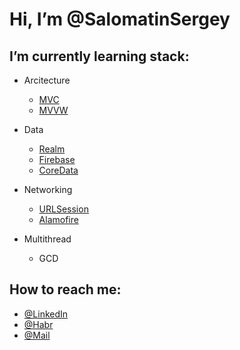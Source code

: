 # Hi, I’m @SalomatinSergey

## I’m currently learning stack:

- Arcitecture
  - [MVC](https://github.com/SalomatinSergey/UserInfo/tree/MVC_TableView)
  - [MVVW](https://github.com/SalomatinSergey/UserInfo/tree/MVVM_TableVIew)

- Data
  - [Realm](https://github.com/SalomatinSergey/PlaceFinder)
  - [Firebase](https://github.com/SalomatinSergey/ToDoWithFirebase) 
  - [CoreData](https://github.com/SalomatinSergey/ToDoList)
  
- Networking 
  - [URLSession](https://github.com/SalomatinSergey/Networking)
  - [Alamofire](https://github.com/SalomatinSergey/Networking/tree/AlamoFire)
  
- Multithread 
  - GCD

## How to reach me: 

  - [@LinkedIn](https://www.linkedin.com/in/SalomatinSV)
  - [@Habr](https://career.habr.com/sith071)
  - [@Mail](mailto:salomatinsv8@gmail.com)

<!---

--->
